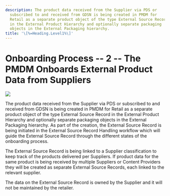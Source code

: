 ```yaml
---
description: The product data received from the Supplier via PDS or
  subscribed to and received from GDSN is being created in PMDM for
  Retail as a separate product object of the type External Source Record
  in the External Product Hierarchy and optionally separate packaging
  objects in the External Packaging hierarchy.
title: '\[%=Heading.Level1%\]'
---
```


Onboarding Process -- 2 -- The PMDM Onboards External Product Data from Suppliers
=================================================================================

![](../../../Resources/Images/Solution%20Enablement/PMDM/PMDM%20For%20Retail/OnboardingProcess2.png)

The product data received from the Supplier via PDS or subscribed to and
received from GDSN is being created in PMDM for Retail as a separate
product object of the type External Source Record in the External
Product Hierarchy and optionally separate packaging objects in the
External Packaging hierarchy. As part of the creation, the External
Source Record is being initiated in the External Source Record Handling
workflow which will guide the External Source Record through the
different states of the onboarding process.

The External Source Record is being linked to a Supplier classification
to keep track of the products delivered per Suppliers. If product data
for the same product is being received by multiple Suppliers or Content
Providers they will be created as separate External Source Records, each
linked to the relevant supplier.

The data on the External Source Record is owned by the Supplier and it
will not be maintained by the retailer.
